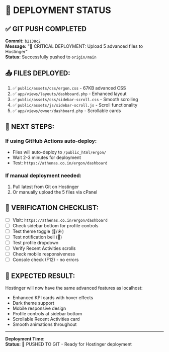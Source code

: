 # 🚀 DEPLOYMENT STATUS

## ✅ GIT PUSH COMPLETED

**Commit:** `b2138c2`  
**Message:** "🚀 CRITICAL DEPLOYMENT: Upload 5 advanced files to Hostinger"  
**Status:** Successfully pushed to `origin/main`

## 📤 FILES DEPLOYED:

1. ✅ `public/assets/css/ergon.css` - 67KB advanced CSS
2. ✅ `app/views/layouts/dashboard.php` - Enhanced layout
3. ✅ `public/assets/css/sidebar-scroll.css` - Smooth scrolling
4. ✅ `public/assets/js/sidebar-scroll.js` - Scroll functionality  
5. ✅ `app/views/owner/dashboard.php` - Scrollable cards

## 🔄 NEXT STEPS:

### **If using GitHub Actions auto-deploy:**
- Files will auto-deploy to `/public_html/ergon/`
- Wait 2-3 minutes for deployment
- Test: `https://athenas.co.in/ergon/dashboard`

### **If manual deployment needed:**
1. Pull latest from Git on Hostinger
2. Or manually upload the 5 files via cPanel

## 🧪 VERIFICATION CHECKLIST:

- [ ] Visit: `https://athenas.co.in/ergon/dashboard`
- [ ] Check sidebar bottom for profile controls
- [ ] Test theme toggle (🌙/☀️)
- [ ] Test notification bell (🔔)
- [ ] Test profile dropdown
- [ ] Verify Recent Activities scrolls
- [ ] Check mobile responsiveness
- [ ] Console check (F12) - no errors

## 🎯 EXPECTED RESULT:

Hostinger will now have the same advanced features as localhost:
- Enhanced KPI cards with hover effects
- Dark theme support
- Mobile responsive design
- Profile controls at sidebar bottom
- Scrollable Recent Activities card
- Smooth animations throughout

---

**Deployment Time:** <?= date('Y-m-d H:i:s') ?>  
**Status:** 🚀 PUSHED TO GIT - Ready for Hostinger deployment